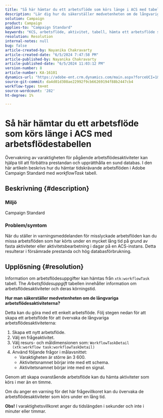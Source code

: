 ```yaml
---
title: "Så här hämtar du ett arbetsflöde som körs länge i ACS med tabellen workflowTask"
description: "Lär dig hur du säkerställer medvetenheten om de långvariga arbetsflödesaktiviteterna och hämtar information om varaktigheten för arbetsflödesuppgifter i ACS."
solution: Campaign
product: Campaign
applies-to: "Campaign Standard"
keywords: "KCS, arbetsflöde, aktivitet, tabell, hämta ett arbetsflöde som körs länge, prestanda, ACS"
resolution: Resolution
internal-notes: null
bug: false
article-created-by: Nayanika Chakravarty
article-created-date: "6/5/2024 7:47:58 PM"
article-published-by: Nayanika Chakravarty
article-published-date: "6/5/2024 11:03:12 PM"
version-number: 8
article-number: KA-16101
dynamics-url: "https://adobe-ent.crm.dynamics.com/main.aspx?forceUCI=1&pagetype=entityrecord&etn=knowledgearticle&id=1611127f-7423-ef11-840b-6045bd006b25"
source-git-commit: da4d01d308ae22992f9cb66269194f88b2447cb4
workflow-type: tm+mt
source-wordcount: '282'
ht-degree: 1%

---
```


# Så här hämtar du ett arbetsflöde som körs länge i ACS med arbetsflödestabellen


Övervakning av varaktigheten för pågående arbetsflödesaktiviteter kan hjälpa till att förbättra prestandan och upprätthålla en sund databas. I den här artikeln beskrivs hur du hämtar tidskrävande arbetsflöden i Adobe Campaign Standard med *workflowTask* tabell.

## Beskrivning {#description}


### <b>Miljö</b>

Campaign Standard

### <b>Problem/symtom</b>

När du ställer in varningsmeddelanden för misslyckade arbetsflöden kan du missa arbetsflöden som har körts under en mycket lång tid på grund av fasta aktiviteter eller aktivitetsbearbetning i dagar på en ACS-instans. Detta resulterar i försämrade prestanda och hög databasförbrukning.


## Upplösning {#resolution}


Information om arbetsflödesuppgifter kan hämtas från `xtk:workflowTask` tabell. The *Arbetsflödesuppgift* tabellen innehåller information om arbetsflödesaktiviteter och deras körningstid.

<b>Hur man säkerställer medvetenheten om de långvariga arbetsflödesaktiviteterna?</b>

Detta kan du göra med ett enkelt arbetsflöde. Följ stegen nedan för att skapa ett arbetsflöde för att övervaka de långvariga arbetsflödesaktiviteterna:

1. Skapa ett nytt arbetsflöde.
2. Välj en frågeaktivitet.
3. Välj resurs- och måldimensionen som: `WorkflowTaskDetail (xtk:workflow task:workflowTaskDetail)`
4. Använd följande frågor i målavsnittet:
   - Varaktigheten är större än 3 600.
   - Aktivitetsnamnet börjar inte med ett schema.
   - Aktivitetsnamnet börjar inte med en signal.


Genom att skapa ovanstående arbetsflöde kan du hämta aktiviteter som körs i mer än en timme.

Om du anger en varning för det här frågevillkoret kan du övervaka de arbetsflödesaktiviteter som körs under en lång tid.

<b>Obs!</b> I varaktighetsvillkoret anger du tidslängden i sekunder och inte i minuter eller timmar.
